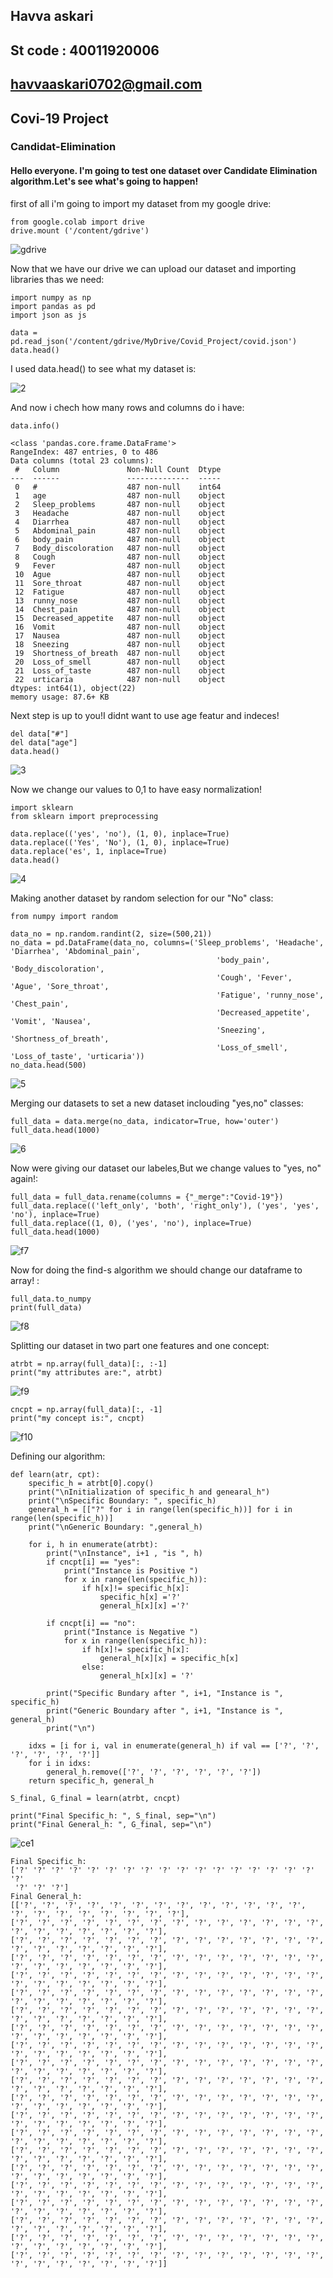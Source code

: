 
  ## Havva askari
  ## St code : 40011920006
  ## havvaaskari0702@gmail.com
  
  ## Covi-19 Project
  ### Candidat-Elimination
  
  #### Hello everyone. I'm going to test one dataset over Candidate Elimination algorithm.Let's see what's going to happen!
  first of all i'm going to import my dataset from my google drive:
  ```
  from google.colab import drive
  drive.mount ('/content/gdrive')
  ```
  ![gdrive](https://github.com/semnan-university-ai/machine-learning-class/blob/main/final%20project/Eveaskari/1.JPG)
  
  Now that we have our drive we can upload our dataset and importing libraries thas we need:
  ```
import numpy as np
import pandas as pd
import json as js

data = pd.read_json('/content/gdrive/MyDrive/Covid_Project/covid.json')
data.head()
```
I used data.head() to see what my dataset is:

![2](https://github.com/semnan-university-ai/machine-learning-class/blob/main/final%20project/Eveaskari/2.JPG)

And now i chech how many rows and columns do i have:

```
data.info()
```

```
<class 'pandas.core.frame.DataFrame'>
RangeIndex: 487 entries, 0 to 486
Data columns (total 23 columns):
 #   Column               Non-Null Count  Dtype 
---  ------               --------------  ----- 
 0   #                    487 non-null    int64 
 1   age                  487 non-null    object
 2   Sleep_problems       487 non-null    object
 3   Headache             487 non-null    object
 4   Diarrhea             487 non-null    object
 5   Abdominal_pain       487 non-null    object
 6   body_pain            487 non-null    object
 7   Body_discoloration   487 non-null    object
 8   Cough                487 non-null    object
 9   Fever                487 non-null    object
 10  Ague                 487 non-null    object
 11  Sore_throat          487 non-null    object
 12  Fatigue              487 non-null    object
 13  runny_nose           487 non-null    object
 14  Chest_pain           487 non-null    object
 15  Decreased_appetite   487 non-null    object
 16  Vomit                487 non-null    object
 17  Nausea               487 non-null    object
 18  Sneezing             487 non-null    object
 19  Shortness_of_breath  487 non-null    object
 20  Loss_of_smell        487 non-null    object
 21  Loss_of_taste        487 non-null    object
 22  urticaria            487 non-null    object
dtypes: int64(1), object(22)
memory usage: 87.6+ KB
```
Next step is up to you!I didnt want to use age featur and indeces!

```
del data["#"]
del data["age"]
data.head()
```
![3](https://github.com/semnan-university-ai/machine-learning-class/blob/main/final%20project/Eveaskari/3.JPG)

Now we change our values to 0,1 to have easy normalization!

```
import sklearn
from sklearn import preprocessing

data.replace(('yes', 'no'), (1, 0), inplace=True)
data.replace(('Yes', 'No'), (1, 0), inplace=True)
data.replace('es', 1, inplace=True)
data.head()
```

![4](https://github.com/semnan-university-ai/machine-learning-class/blob/main/final%20project/Eveaskari/4.JPG)

Making another dataset by random selection for our "No" class:

```
from numpy import random

data_no = np.random.randint(2, size=(500,21))
no_data = pd.DataFrame(data_no, columns=('Sleep_problems', 'Headache', 'Diarrhea', 'Abdominal_pain',
                                              'body_pain', 'Body_discoloration',
                                              'Cough', 'Fever', 'Ague', 'Sore_throat',
                                              'Fatigue', 'runny_nose', 'Chest_pain',
                                              'Decreased_appetite', 'Vomit', 'Nausea',
                                              'Sneezing', 'Shortness_of_breath',
                                              'Loss_of_smell', 'Loss_of_taste', 'urticaria'))
no_data.head(500)
```

![5](https://github.com/semnan-university-ai/machine-learning-class/blob/main/final%20project/Eveaskari/5.JPG)

Merging our datasets to set a new dataset inclouding "yes,no" classes:

```
full_data = data.merge(no_data, indicator=True, how='outer')
full_data.head(1000)
```

![6](https://github.com/semnan-university-ai/machine-learning-class/blob/main/final%20project/Eveaskari/6.JPG)

Now were giving our dataset our labeles,But we change values to "yes, no" again!:

```
full_data = full_data.rename(columns = {"_merge":"Covid-19"})
full_data.replace(('left_only', 'both', 'right_only'), ('yes', 'yes', 'no'), inplace=True)
full_data.replace((1, 0), ('yes', 'no'), inplace=True)
full_data.head(1000)
```

![f7](https://github.com/semnan-university-ai/machine-learning-class/blob/main/final%20project/Eveaskari/f7.JPG)

Now for doing the find-s algorithm we should change our dataframe to array! :

```
full_data.to_numpy
print(full_data)
```

![f8](https://github.com/semnan-university-ai/machine-learning-class/blob/main/final%20project/Eveaskari/f8.JPG)

Splitting our dataset in two part one features and one concept:

```
atrbt = np.array(full_data)[:, :-1]
print("my attributes are:", atrbt)
```

![f9](https://github.com/semnan-university-ai/machine-learning-class/blob/main/final%20project/Eveaskari/f9.JPG)

```
cncpt = np.array(full_data)[:, -1]
print("my concept is:", cncpt)
```

![f10](https://github.com/semnan-university-ai/machine-learning-class/blob/main/final%20project/Eveaskari/f10.JPG)

Defining our algorithm:
```
def learn(atr, cpt): 
    specific_h = atrbt[0].copy()
    print("\nInitialization of specific_h and genearal_h")
    print("\nSpecific Boundary: ", specific_h)
    general_h = [["?" for i in range(len(specific_h))] for i in range(len(specific_h))]
    print("\nGeneric Boundary: ",general_h)  

    for i, h in enumerate(atrbt):
        print("\nInstance", i+1 , "is ", h)
        if cncpt[i] == "yes":
            print("Instance is Positive ")
            for x in range(len(specific_h)): 
                if h[x]!= specific_h[x]:                    
                    specific_h[x] ='?'                     
                    general_h[x][x] ='?'
                   
        if cncpt[i] == "no":            
            print("Instance is Negative ")
            for x in range(len(specific_h)): 
                if h[x]!= specific_h[x]:                    
                    general_h[x][x] = specific_h[x]                
                else:                    
                    general_h[x][x] = '?'        
        
        print("Specific Bundary after ", i+1, "Instance is ", specific_h)         
        print("Generic Boundary after ", i+1, "Instance is ", general_h)
        print("\n")

    idxs = [i for i, val in enumerate(general_h) if val == ['?', '?', '?', '?', '?', '?']]    
    for i in idxs:   
        general_h.remove(['?', '?', '?', '?', '?', '?']) 
    return specific_h, general_h 

S_final, G_final = learn(atrbt, cncpt)

print("Final Specific_h: ", S_final, sep="\n")
print("Final General_h: ", G_final, sep="\n")
```

![ce1](https://github.com/semnan-university-ai/machine-learning-class/blob/main/final%20project/Eveaskari/C-E1.JPG)

```
Final Specific_h: 
['?' '?' '?' '?' '?' '?' '?' '?' '?' '?' '?' '?' '?' '?' '?' '?' '?' '?'
 '?' '?' '?']
Final General_h: 
[['?', '?', '?', '?', '?', '?', '?', '?', '?', '?', '?', '?', '?', '?', '?', '?', '?', '?', '?', '?', '?'],
['?', '?', '?', '?', '?', '?', '?', '?', '?', '?', '?', '?', '?', '?', '?', '?', '?', '?', '?', '?', '?'],
['?', '?', '?', '?', '?', '?', '?', '?', '?', '?', '?', '?', '?', '?', '?', '?', '?', '?', '?', '?', '?'],
['?', '?', '?', '?', '?', '?', '?', '?', '?', '?', '?', '?', '?', '?', '?', '?', '?', '?', '?', '?', '?'],
['?', '?', '?', '?', '?', '?', '?', '?', '?', '?', '?', '?', '?', '?', '?', '?', '?', '?', '?', '?', '?'],
['?', '?', '?', '?', '?', '?', '?', '?', '?', '?', '?', '?', '?', '?', '?', '?', '?', '?', '?', '?', '?'],
['?', '?', '?', '?', '?', '?', '?', '?', '?', '?', '?', '?', '?', '?', '?', '?', '?', '?', '?', '?', '?'],
['?', '?', '?', '?', '?', '?', '?', '?', '?', '?', '?', '?', '?', '?', '?', '?', '?', '?', '?', '?', '?'],
['?', '?', '?', '?', '?', '?', '?', '?', '?', '?', '?', '?', '?', '?', '?', '?', '?', '?', '?', '?', '?'],
['?', '?', '?', '?', '?', '?', '?', '?', '?', '?', '?', '?', '?', '?', '?', '?', '?', '?', '?', '?', '?'],
['?', '?', '?', '?', '?', '?', '?', '?', '?', '?', '?', '?', '?', '?', '?', '?', '?', '?', '?', '?', '?'],
['?', '?', '?', '?', '?', '?', '?', '?', '?', '?', '?', '?', '?', '?', '?', '?', '?', '?', '?', '?', '?'],
['?', '?', '?', '?', '?', '?', '?', '?', '?', '?', '?', '?', '?', '?', '?', '?', '?', '?', '?', '?', '?'],
['?', '?', '?', '?', '?', '?', '?', '?', '?', '?', '?', '?', '?', '?', '?', '?', '?', '?', '?', '?', '?'],
['?', '?', '?', '?', '?', '?', '?', '?', '?', '?', '?', '?', '?', '?', '?', '?', '?', '?', '?', '?', '?'],
['?', '?', '?', '?', '?', '?', '?', '?', '?', '?', '?', '?', '?', '?', '?', '?', '?', '?', '?', '?', '?'],
['?', '?', '?', '?', '?', '?', '?', '?', '?', '?', '?', '?', '?', '?', '?', '?', '?', '?', '?', '?', '?'],
['?', '?', '?', '?', '?', '?', '?', '?', '?', '?', '?', '?', '?', '?', '?', '?', '?', '?', '?', '?', '?'],
['?', '?', '?', '?', '?', '?', '?', '?', '?', '?', '?', '?', '?', '?', '?', '?', '?', '?', '?', '?', '?'],
['?', '?', '?', '?', '?', '?', '?', '?', '?', '?', '?', '?', '?', '?', '?', '?', '?', '?', '?', '?', '?'],
['?', '?', '?', '?', '?', '?', '?', '?', '?', '?', '?', '?', '?', '?', '?', '?', '?', '?', '?', '?', '?']]
```
